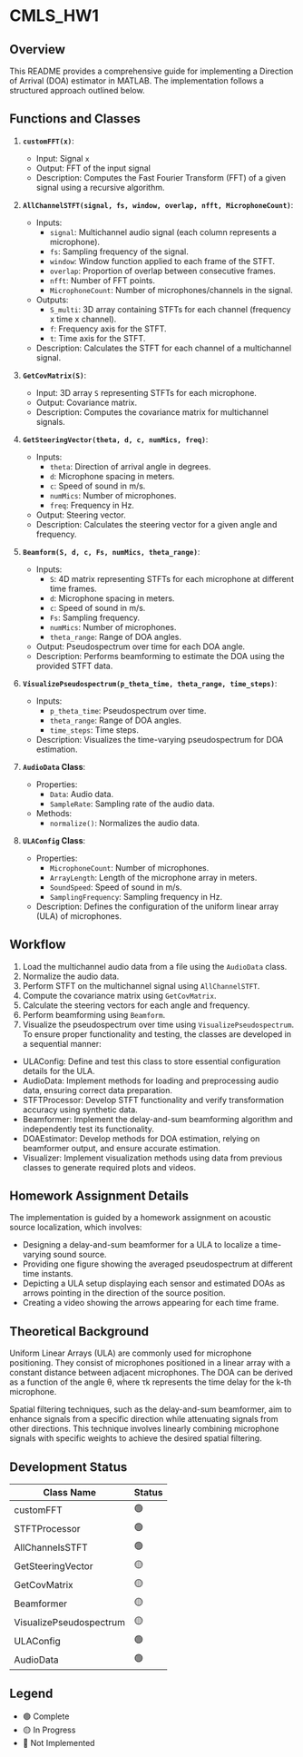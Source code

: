 # CMLS_HW1
## Overview
This README provides a comprehensive guide for implementing a Direction of Arrival (DOA) estimator in MATLAB. The implementation follows a structured approach outlined below.

## Functions and Classes

1. **`customFFT(x)`**:
   - Input: Signal `x`
   - Output: FFT of the input signal
   - Description: Computes the Fast Fourier Transform (FFT) of a given signal using a recursive algorithm.

2. **`AllChannelSTFT(signal, fs, window, overlap, nfft, MicrophoneCount)`**:
   - Inputs:
     - `signal`: Multichannel audio signal (each column represents a microphone).
     - `fs`: Sampling frequency of the signal.
     - `window`: Window function applied to each frame of the STFT.
     - `overlap`: Proportion of overlap between consecutive frames.
     - `nfft`: Number of FFT points.
     - `MicrophoneCount`: Number of microphones/channels in the signal.
   - Outputs:
     - `S_multi`: 3D array containing STFTs for each channel (frequency x time x channel).
     - `f`: Frequency axis for the STFT.
     - `t`: Time axis for the STFT.
   - Description: Calculates the STFT for each channel of a multichannel signal.

3. **`GetCovMatrix(S)`**:
   - Input: 3D array `S` representing STFTs for each microphone.
   - Output: Covariance matrix.
   - Description: Computes the covariance matrix for multichannel signals.

4. **`GetSteeringVector(theta, d, c, numMics, freq)`**:
   - Inputs:
     - `theta`: Direction of arrival angle in degrees.
     - `d`: Microphone spacing in meters.
     - `c`: Speed of sound in m/s.
     - `numMics`: Number of microphones.
     - `freq`: Frequency in Hz.
   - Output: Steering vector.
   - Description: Calculates the steering vector for a given angle and frequency.

5. **`Beamform(S, d, c, Fs, numMics, theta_range)`**:
   - Inputs:
     - `S`: 4D matrix representing STFTs for each microphone at different time frames.
     - `d`: Microphone spacing in meters.
     - `c`: Speed of sound in m/s.
     - `Fs`: Sampling frequency.
     - `numMics`: Number of microphones.
     - `theta_range`: Range of DOA angles.
   - Output: Pseudospectrum over time for each DOA angle.
   - Description: Performs beamforming to estimate the DOA using the provided STFT data.

6. **`VisualizePseudospectrum(p_theta_time, theta_range, time_steps)`**:
   - Inputs:
     - `p_theta_time`: Pseudospectrum over time.
     - `theta_range`: Range of DOA angles.
     - `time_steps`: Time steps.
   - Description: Visualizes the time-varying pseudospectrum for DOA estimation.

7. **`AudioData` Class**:
   - Properties:
     - `Data`: Audio data.
     - `SampleRate`: Sampling rate of the audio data.
   - Methods:
     - `normalize()`: Normalizes the audio data.

8. **`ULAConfig` Class**:
   - Properties:
     - `MicrophoneCount`: Number of microphones.
     - `ArrayLength`: Length of the microphone array in meters.
     - `SoundSpeed`: Speed of sound in m/s.
     - `SamplingFrequency`: Sampling frequency in Hz.
   - Description: Defines the configuration of the uniform linear array (ULA) of microphones.

## Workflow
1. Load the multichannel audio data from a file using the `AudioData` class.
2. Normalize the audio data.
3. Perform STFT on the multichannel signal using `AllChannelSTFT`.
4. Compute the covariance matrix using `GetCovMatrix`.
5. Calculate the steering vectors for each angle and frequency.
6. Perform beamforming using `Beamform`.
7. Visualize the pseudospectrum over time using `VisualizePseudospectrum`.
To ensure proper functionality and testing, the classes are developed in a sequential manner:

* ULAConfig: Define and test this class to store essential configuration details for the ULA.
* AudioData: Implement methods for loading and preprocessing audio data, ensuring correct data preparation.
* STFTProcessor: Develop STFT functionality and verify transformation accuracy using synthetic data.
* Beamformer: Implement the delay-and-sum beamforming algorithm and independently test its functionality.
* DOAEstimator: Develop methods for DOA estimation, relying on beamformer output, and ensure accurate estimation.
* Visualizer: Implement visualization methods using data from previous classes to generate required plots and videos.

## Homework Assignment Details
The implementation is guided by a homework assignment on acoustic source localization, which involves:

* Designing a delay-and-sum beamformer for a ULA to localize a time-varying sound source.
* Providing one figure showing the averaged pseudospectrum at different time instants.
* Depicting a ULA setup displaying each sensor and estimated DOAs as arrows pointing in the direction of the source position.
* Creating a video showing the arrows appearing for each time frame.

## Theoretical Background
Uniform Linear Arrays (ULA) are commonly used for microphone positioning. They consist of microphones positioned in a linear array with a constant distance between adjacent microphones. The DOA can be derived as a function of the angle θ, where τk represents the time delay for the k-th microphone.

Spatial filtering techniques, such as the delay-and-sum beamformer, aim to enhance signals from a specific direction while attenuating signals from other directions. This technique involves linearly combining microphone signals with specific weights to achieve the desired spatial filtering.

## Development Status

| Class Name                            | Status       |
|---------------------------------------|--------------------------|
| customFFT                             | :green_circle:   |
| STFTProcessor                         | :green_circle:   |
| AllChannelsSTFT                       | :green_circle:   | 
| GetSteeringVector                     | :yellow_circle:  |
| GetCovMatrix                          | :yellow_circle:  |
| Beamformer                            | :yellow_circle:  |
| VisualizePseudospectrum               | :yellow_circle:  |
| ULAConfig                             | :green_circle:   |
| AudioData                             | :green_circle:   |

## Legend

- :green_circle: Complete
- :yellow_circle: In Progress
- :red_circle: Not Implemented
